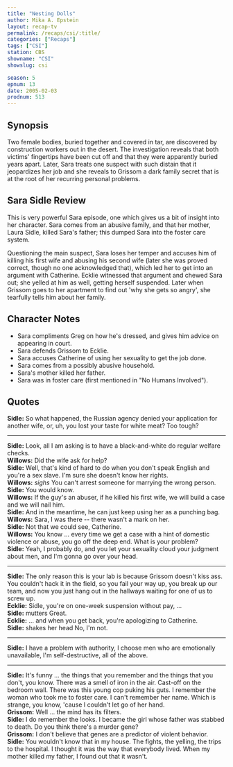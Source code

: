 ```yaml
---
title: "Nesting Dolls"
author: Mika A. Epstein
layout: recap-tv
permalink: /recaps/csi/:title/
categories: ["Recaps"]
tags: ["CSI"]
station: CBS
showname: "CSI"
showslug: csi

season: 5  
epnum: 13
date: 2005-02-03
prodnum: 513 
---
```


## Synopsis

Two female bodies, buried together and covered in tar, are discovered by construction workers out in the desert. The investigation reveals that both victims' fingertips have been cut off and that they were apparently buried years apart. Later, Sara treats one suspect with such distain that it jeopardizes her job and she reveals to Grissom a dark family secret that is at the root of her recurring personal problems.

## Sara Sidle Review

This is very powerful Sara episode, one which gives us a bit of insight into her character. Sara comes from an abusive family, and that her mother, Laura Sidle, killed Sara's father; this dumped Sara into the foster care system.

Questioning the main suspect, Sara loses her temper and accuses him of killing his first wife and abusing his second wife (later she was proved correct, though no one acknowledged that), which led her to get into an argument with Catherine. Ecklie witnessed that argument and chewed Sara out; she yelled at him as well, getting herself suspended. Later when Grissom goes to her apartment to find out 'why she gets so angry', she tearfully tells him about her family.

## Character Notes

* Sara compliments Greg on how he's dressed, and gives him advice on appearing in court.  
* Sara defends Grissom to Ecklie.  
* Sara accuses Catherine of using her sexuality to get the job done.  
* Sara comes from a possibly abusive household.  
* Sara's mother killed her father.  
* Sara was in foster care (first mentioned in "No Humans Involved").

## Quotes

**Sidle:** So what happened, the Russian agency denied your application for another wife, or, uh, you lost your taste for white meat? Too tough?  

- - -

**Sidle:** Look, all I am asking is to have a black-and-white do regular welfare checks.  
**Willows:** Did the wife ask for help?  
**Sidle:** Well, that's kind of hard to do when you don't speak English and you're a sex slave. I'm sure she doesn't know her rights.  
**Willows:** _sighs_ You can't arrest someone for marrying the wrong person.  
**Sidle:** You would know.  
**Willows:** If the guy's an abuser, if he killed his first wife, we will build a case and we will nail him.  
**Sidle:** And in the meantime, he can just keep using her as a punching bag.  
**Willows:** Sara, I was there -- there wasn't a mark on her.  
**Sidle:** Not that we could see, Catherine.  
**Willows:** You know ... every time we get a case with a hint of domestic violence or abuse, you go off the deep end. What is your problem?  
**Sidle:** Yeah, I probably do, and you let your sexuality cloud your judgment about men, and I'm gonna go over your head.  

- - -

**Sidle:** The only reason this is your lab is because Grissom doesn't kiss ass. You couldn't hack it in the field, so you fail your way up, you break up our team, and now you just hang out in the hallways waiting for one of us to screw up.  
**Ecklie:** Sidle, you're on one-week suspension without pay, ...  
**Sidle:** mutters Great.  
**Ecklie:** ... and when you get back, you're apologizing to Catherine.  
**Sidle:** shakes her head No, I'm not.  

- - -

**Sidle:** I have a problem with authority, I choose men who are emotionally unavailable, I'm self-destructive, all of the above.

- - -

**Sidle:** It's funny ... the things that you remember and the things that you don't, you know. There was a smell of iron in the air. Cast-off on the bedroom wall. There was this young cop puking his guts. I remember the woman who took me to foster care. I can't remember her name. Which is strange, you know, 'cause I couldn't let go of her hand.  
**Grissom:** Well ... the mind has its filters.  
**Sidle:** I do remember the looks. I became the girl whose father was stabbed to death. Do you think there's a murder gene?  
**Grissom:** I don't believe that genes are a predictor of violent behavior.  
**Sidle:** You wouldn't know that in my house. The fights, the yelling, the trips to the hospital. I thought it was the way that everybody lived. When my mother killed my father, I found out that it wasn't.